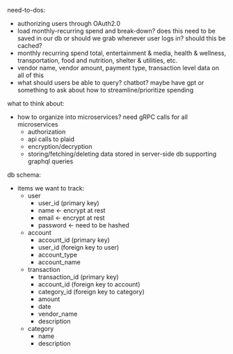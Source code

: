 need-to-dos:
- authorizing users through OAuth2.0
- load monthly-recurring spend and break-down? does this need to be saved in our db or should we grab whenever user logs in? should this be cached?
- monthly recurring spend total, entertainment & media, health & wellness, transportation, food and nutrition, shelter & utilities, etc.
- vendor name, vendor amount, payment type, transaction level data on all of this
- what should users be able to query? chatbot? maybe have gpt or something to ask about how to streamline/prioritize spending  

what to think about:
- how to organize into microservices? need gRPC calls for all microservices
  - authorization
  - api calls to plaid
  - encryption/decryption
  - storing/fetching/deleting data stored in server-side db supporting graphql queries

db schema:
- items we want to track:
  - user
    - user_id (primary key)
    - name <- encrypt at rest
    - email <- encrypt at rest
    - password <- need to be hashed
  - account
    - account_id (primary key)
    - user_id (foreign key to user)
    - account_type
    - account_name
  - transaction
    - transaction_id (primary key)
    - account_id (foreign key to account)
    - category_id (foreign key to category)
    - amount
    - date
    - vendor_name
    - description
  - category
    - name
    - description
